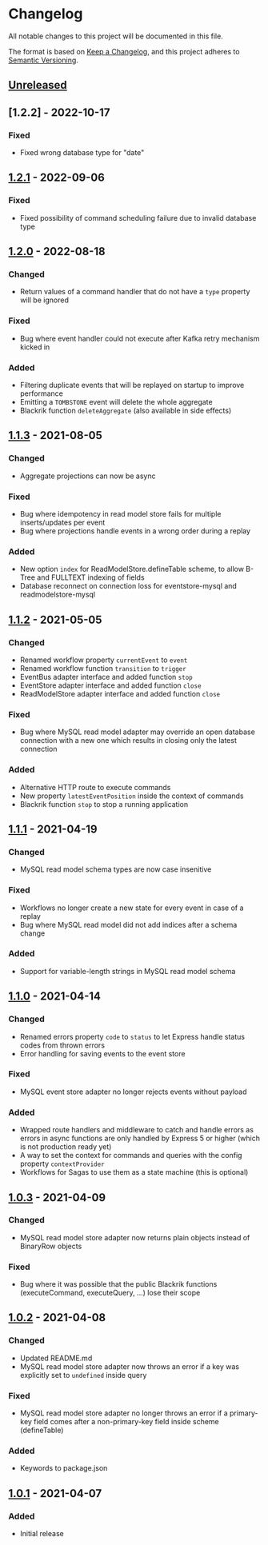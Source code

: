# Changelog
All notable changes to this project will be documented in this file.

The format is based on [Keep a Changelog](https://keepachangelog.com/en/1.0.0/),
and this project adheres to [Semantic Versioning](https://semver.org/spec/v2.0.0.html).

## [Unreleased]

## [1.2.2] - 2022-10-17
### Fixed
- Fixed wrong database type for "date"

## [1.2.1] - 2022-09-06
### Fixed
- Fixed possibility of command scheduling failure due to invalid database type

## [1.2.0] - 2022-08-18
### Changed
- Return values of a command handler that do not have a `type` property will be ignored

### Fixed
- Bug where event handler could not execute after Kafka retry mechanism kicked in

### Added
- Filtering duplicate events that will be replayed on startup to improve performance
- Emitting a `TOMBSTONE` event will delete the whole aggregate
- Blackrik function `deleteAggregate` (also available in side effects)

## [1.1.3] - 2021-08-05
### Changed
- Aggregate projections can now be async

### Fixed
- Bug where idempotency in read model store fails for multiple inserts/updates per event
- Bug where projections handle events in a wrong order during a replay 

### Added
- New option `index` for ReadModelStore.defineTable scheme, to allow B-Tree and FULLTEXT indexing of fields
- Database reconnect on connection loss for eventstore-mysql and readmodelstore-mysql

## [1.1.2] - 2021-05-05
### Changed
- Renamed workflow property `currentEvent` to `event`
- Renamed workflow function `transition` to `trigger`
- EventBus adapter interface and added function `stop`
- EventStore adapter interface and added function `close`
- ReadModelStore adapter interface and added function `close`

### Fixed
- Bug where MySQL read model adapter may override an open database connection with a new one which results in closing only the latest connection

### Added
- Alternative HTTP route to execute commands
- New property `latestEventPosition` inside the context of commands
- Blackrik function `stop` to stop a running application

## [1.1.1] - 2021-04-19
### Changed
- MySQL read model schema types are now case insenitive

### Fixed
- Workflows no longer create a new state for every event in case of a replay
- Bug where MySQL read model did not add indices after a schema change

### Added
- Support for variable-length strings in MySQL read model schema

## [1.1.0] - 2021-04-14
### Changed
- Renamed errors property `code` to `status` to let Express handle status codes from thrown errors
- Error handling for saving events to the event store

### Fixed
- MySQL event store adapter no longer rejects events without payload

### Added
- Wrapped route handlers and middleware to catch and handle errors as errors in async functions are only handled by Express 5 or higher (which is not production ready yet)
- A way to set the context for commands and queries with the config property `contextProvider`
- Workflows for Sagas to use them as a state machine (this is optional)

## [1.0.3] - 2021-04-09
### Changed
- MySQL read model store adapter now returns plain objects instead of BinaryRow objects

### Fixed
- Bug where it was possible that the public Blackrik functions (executeCommand, executeQuery, ...) lose their scope

## [1.0.2] - 2021-04-08
### Changed
- Updated README.md
- MySQL read model store adapter now throws an error if a key was explicitly set to `undefined` inside query

### Fixed
- MySQL read model store adapter no longer throws an error if a primary-key field comes after a non-primary-key field inside scheme (defineTable)

### Added
- Keywords to package.json

## [1.0.1] - 2021-04-07
### Added
- Initial release

[Unreleased]: https://github.com/wesone/blackrik/compare/v1.2.1...HEAD
[1.2.1]: https://github.com/wesone/blackrik/compare/v1.2.0...v1.2.1
[1.2.0]: https://github.com/wesone/blackrik/compare/v1.1.3...v1.2.0
[1.1.3]: https://github.com/wesone/blackrik/compare/v1.1.2...v1.1.3
[1.1.2]: https://github.com/wesone/blackrik/compare/v1.1.1...v1.1.2
[1.1.1]: https://github.com/wesone/blackrik/compare/v1.1.0...v1.1.1
[1.1.0]: https://github.com/wesone/blackrik/compare/v1.0.3...v1.1.0
[1.0.3]: https://github.com/wesone/blackrik/compare/v1.0.2...v1.0.3
[1.0.2]: https://github.com/wesone/blackrik/compare/v1.0.1...v1.0.2
[1.0.1]: https://github.com/wesone/blackrik/compare/v1.0.0...v1.0.1
